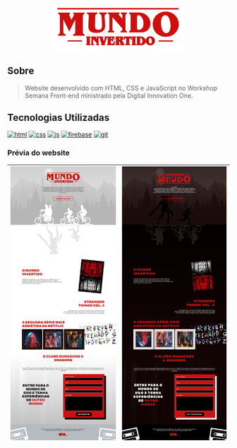 <p align="center">
    <img width="300" src="https://github.com/romariosasilva/mundo-invertido/blob/main/assets/images/banner/logo.svg">
</p>

## Sobre
> Website desenvolvido com HTML, CSS e JavaScript no Workshop Semana Front-end ministrado pela Digital Innovation One.

## Tecnologias Utilizadas

[![html](https://img.shields.io/badge/front--end-HTML-e34c26)]()
[![css](https://img.shields.io/badge/front--end-CSS-563d7c)]()
[![js](https://img.shields.io/badge/front--end-JavaScript-F7DF1E)]()
[![firebase](https://img.shields.io/badge/Database-Firebase-ffcb2b)]()
[![git](https://img.shields.io/badge/software-Git-F05032)]()

### Prévia do website

|![Fullscreenshot](https://github.com/romariosasilva/mundo-invertido/blob/main/assets/images/prints/print_screen_human_world.png)|![Fullscreenshot](https://github.com/romariosasilva/mundo-invertido/blob/main/assets/images/prints/print_screen_upside_down.png) |
|:---------:|:---------:|